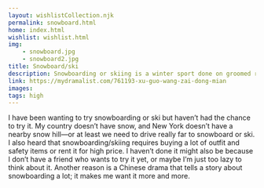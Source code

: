 ```yaml
---
layout: wishlistCollection.njk
permalink: snowboard.html
home: index.html
wishlist: wishlist.html
img:
    - snowboard.jpg
    - snowboard2.jpg
title: Snowboard/ski
description: Snowboarding or skiing is a winter sport done on groomed resort slopes or natural mountain terrain during the snowy season. Beginners typically start on gentle “green” runs with a short lesson to learn balance, turning, and stopping. You can rent the essentials—board or skis, boots, helmet, and poles (for skiing)—so you don’t need to buy gear right away. Clothing is about staying warm and dry, waterproof jacket and pants, insulating layers, gloves, and goggles. A typical day includes a lift ticket (or beginner package), equipment rental, and time on easy slopes with breaks for rest and hydration. Resorts often have dedicated learning areas, magic carpets, and group or private lessons. Safety focuses on helmets, controlled speed, and following posted signs. After a few sessions, most people can link turns comfortably and choose whether to progress to longer runs, terrain parks, or simply enjoy relaxed cruising with friends.
link: https://mydramalist.com/761193-xu-guo-wang-zai-dong-mian
images: 
tags: high
---
```


I have been wanting to try snowboarding or ski but haven’t had the chance to try it. My country doesn’t have snow, and New York doesn’t have a nearby snow hill—or at least we need to drive really far to snowboard or ski. I also heard that snowboarding/skiing requires buying a lot of outfit and safety items or rent it for high price. I haven’t done it might also be because I don’t have a friend who wants to try it yet, or maybe I’m just too lazy to think about it. Another reason is a Chinese drama that tells a story about snowboarding a lot; it makes me want it more and more.
